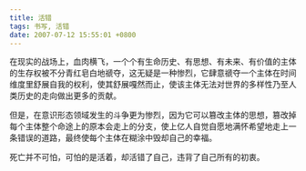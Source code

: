 ```yaml
---
title: 活错
tags: 书写, 活错
date: 2007-07-12 15:55:01 +0800
---
```



在现实的战场上，血肉横飞，一个个有生命历史、有思想、有未来、有价值的主体的生存权被不分青红皂白地禠夺，这无疑是一种惨烈，它肆意禠夺一个主体在时间维度里舒展自我的权利，使其舒展嘎然而止，使该主体无法对世界的多样性乃至人类历史的走向做出更多的贡献。

但是，在意识形态领域发生的斗争更为惨烈，因为它可以篡改主体的思想，篡改掉每个主体整个命途上的原本会走上的分支，使上亿人自觉自愿地满怀希望地走上一条错误的道路，最终使每个主体在糊涂中毁却自己的幸福。

死亡并不可怕，可怕的是活着，却活错了自己，违背了自己所有的初衷。

